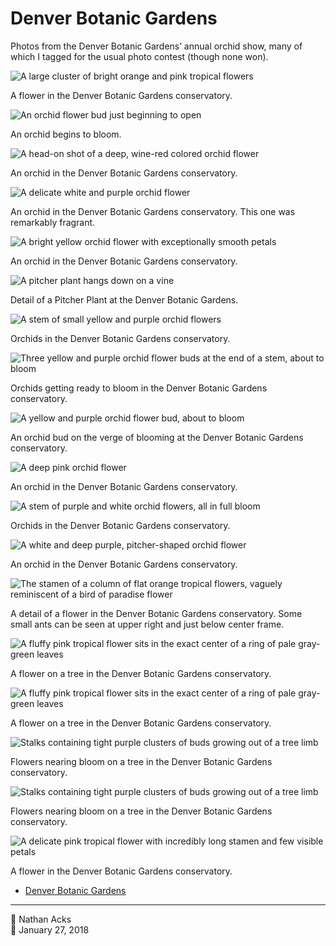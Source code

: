 # Denver Botanic Gardens

Photos from the Denver Botanic Gardens’ annual orchid show, many of which I tagged for the usual photo contest (though none won).

![A large cluster of bright orange and pink tropical flowers](assets/2018-01-27-denver-botanic-gardens-01.webp)

A flower in the Denver Botanic Gardens conservatory.

![An orchid flower bud just beginning to open](assets/2018-01-27-denver-botanic-gardens-02.webp)

An orchid begins to bloom.

![A head-on shot of a deep, wine-red colored orchid flower](assets/2018-01-27-denver-botanic-gardens-03.webp)

An orchid in the Denver Botanic Gardens conservatory.

![A delicate white and purple orchid flower](assets/2018-01-27-denver-botanic-gardens-04.webp)

An orchid in the Denver Botanic Gardens conservatory. This one was remarkably fragrant.

![A bright yellow orchid flower with exceptionally smooth petals](assets/2018-01-27-denver-botanic-gardens-05.webp)

An orchid in the Denver Botanic Gardens conservatory.

![A pitcher plant hangs down on a vine](assets/2018-01-27-denver-botanic-gardens-06.webp)

Detail of a Pitcher Plant at the Denver Botanic Gardens.

![A stem of small yellow and purple orchid flowers](assets/2018-01-27-denver-botanic-gardens-07.webp)

Orchids in the Denver Botanic Gardens conservatory.

![Three yellow and purple orchid flower buds at the end of a stem, about to bloom](assets/2018-01-27-denver-botanic-gardens-08.webp)

Orchids getting ready to bloom in the Denver Botanic Gardens conservatory.

![A yellow and purple orchid flower bud, about to bloom](assets/2018-01-27-denver-botanic-gardens-09.webp)

An orchid bud on the verge of blooming at the Denver Botanic Gardens conservatory.

![A deep pink orchid flower](assets/2018-01-27-denver-botanic-gardens-10.webp)

An orchid in the Denver Botanic Gardens conservatory.

![A stem of purple and white orchid flowers, all in full bloom](assets/2018-01-27-denver-botanic-gardens-11.webp)

Orchids in the Denver Botanic Gardens conservatory.

![A white and deep purple, pitcher-shaped orchid flower](../photography/assets/2018-01-27-orchid.webp)

An orchid in the Denver Botanic Gardens conservatory.

![The stamen of a column of flat orange tropical flowers, vaguely reminiscent of a bird of paradise flower](assets/2018-01-27-denver-botanic-gardens-13.webp)

A detail of a flower in the Denver Botanic Gardens conservatory. Some small ants can be seen at upper right and just below center frame.

![A fluffy pink tropical flower sits in the exact center of a ring of pale gray-green leaves](assets/2018-01-27-denver-botanic-gardens-14.webp)

A flower on a tree in the Denver Botanic Gardens conservatory.

![A fluffy pink tropical flower sits in the exact center of a ring of pale gray-green leaves](assets/2018-01-27-denver-botanic-gardens-15.webp)

A flower on a tree in the Denver Botanic Gardens conservatory.

![Stalks containing tight purple clusters of buds growing out of a tree limb](assets/2018-01-27-denver-botanic-gardens-16.webp)

Flowers nearing bloom on a tree in the Denver Botanic Gardens conservatory.

![Stalks containing tight purple clusters of buds growing out of a tree limb](assets/2018-01-27-denver-botanic-gardens-17.webp)

Flowers nearing bloom on a tree in the Denver Botanic Gardens conservatory.

![A delicate pink tropical flower with incredibly long stamen and few visible petals](assets/2018-01-27-denver-botanic-gardens-18.webp)

A flower in the Denver Botanic Gardens conservatory.

* [Denver Botanic Gardens](https://www.botanicgardens.org)

- - - -

<span aria-hidden="true">👤</span> Nathan Acks  
<span aria-hidden="true">📅</span> January 27, 2018
